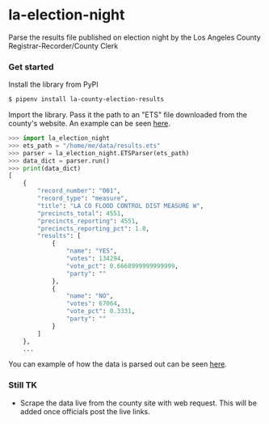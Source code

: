 # la-election-night

Parse the results file published on election night by the Los Angeles County Registrar-Recorder/County Clerk

### Get started

Install the library from PyPI

```bash
$ pipenv install la-county-election-results
```

Import the library. Pass it the path to an "ETS" file downloaded from the county's website. An example can be seen [here](test_data/0018nov18-end.ets).

```python
>>> import la_election_night
>>> ets_path = "/home/me/data/results.ets"
>>> parser = la_election_night.ETSParser(ets_path)
>>> data_dict = parser.run()
>>> print(data_dict)
[
    {
        "record_number": "001",
        "record_type": "measure",
        "title": "LA CO FLOOD CONTROL DIST MEASURE W",
        "precincts_total": 4551,
        "precincts_reporting": 4551,
        "precincts_reporting_pct": 1.0,
        "results": [
            {
                "name": "YES",
                "votes": 134294,
                "vote_pct": 0.6668999999999999,
                "party": ""
            },
            {
                "name": "NO",
                "votes": 67064,
                "vote_pct": 0.3331,
                "party": ""
            }
        ]
    },
    ...
```

You can example of how the data is parsed out can be seen [here](test_data/0018nov18-end.json).


### Still TK

* Scrape the data live from the county site with web request. This will be added once officials post the live links.
